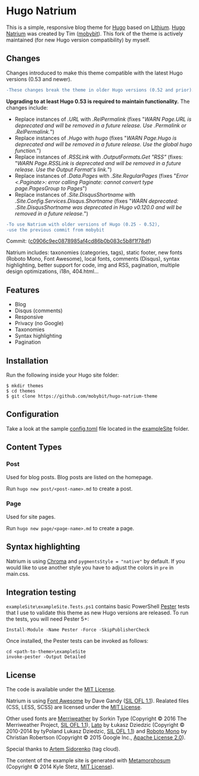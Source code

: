 # Hugo Natrium
This is a simple, responsive blog theme for [Hugo](https://gohugo.io/) based on [Lithium](https://github.com/jrutheiser/hugo-lithium-theme.git). [Hugo Natrium](https://github.com/mobybit/hugo-natrium-theme) was created by Tim ([mobybit](https://github.com/mobybit)). This fork of the theme is actively maintained (for new Hugo version compatibility) by myself.

## Changes
Changes introduced to make this theme compatible with the latest Hugo versions (0.53 and newer).

```diff
-These changes break the theme in older Hugo versions (0.52 and prior).
```
**Upgrading to at least Hugo 0.53 is required to maintain functionality.** The changes include:

* Replace instances of *.URL* with *.RelPermalink* (fixes "*WARN Page.URL is deprecated and will be removed in a future release. Use .Permalink or .RelPermalink.*")
* Replace instances of *.Hugo* with *hugo* (fixes "*WARN Page.Hugo is deprecated and will be removed in a future release. Use the global hugo function.*")
* Replace instances of *.RSSLink* with *.OutputFormats.Get "RSS"* (fixes: "*WARN Page.RSSLink is deprecated and will be removed in a future release. Use the Output Format's link.*")
* Replace instances of *.Data.Pages* with *.Site.RegularPages* (fixes "*Error <.Paginate>: error calling Paginate: cannot convert type page.PagesGroup to Pages*")
* Replace instances of *.Site.DisqusShortname* with *.Site.Config.Services.Disqus.Shortname* (fixes "*WARN deprecated: .Site.DisqusShortname was deprecated in Hugo v0.120.0 and will be removed in a future release.*")

```diff
-To use Natrium with older versions of Hugo (0.25 - 0.52),
-use the previous commit from mobybit
```
Commit: ([c0906c9ec0878985af4cd86b0b083c5b8f1f78df](https://github.com/mobybit/hugo-natrium-theme/tree/c0906c9ec0878985af4cd86b0b083c5b8f1f78df))

Natrium includes: taxonomies (categories, tags), static footer, new fonts (Roboto Mono, Font Awesome), local fonts, comments (Disqus), syntax highlighting, better support for code, img and RSS, pagination, multiple design optimizations, i18n, 404.html...


## Features
- Blog
- Disqus (comments)
- Responsive
- Privacy (no Google)
- Taxonomies
- Syntax highlighting
- Pagination


## Installation
Run the following inside your Hugo site folder:

```
$ mkdir themes
$ cd themes
$ git clone https://github.com/mobybit/hugo-natrium-theme
```


## Configuration
Take a look at the sample [config.toml](https://github.com/neil-sabol/hugo-natrium-theme/blob/master/exampleSite/config.toml)
file located in the [exampleSite](https://github.com/neil-sabol/hugo-natrium-theme/blob/master/exampleSite) folder.


## Content Types

### Post
Used for blog posts. Blog posts are listed on the homepage.

Run `hugo new post/<post-name>.md` to create a post.

### Page
Used for site pages.

Run `hugo new page/<page-name>.md` to create a page.


## Syntax highlighting
Natrium is using [Chroma](https://gohugo.io/content-management/syntax-highlighting/) and `pygmentsStyle = "native"` by default. If you would like to use another style you have to adjust the colors in `pre` in main.css.


## Integration testing
`exampleSite\exampleSite.Tests.ps1` contains basic PowerShell [Pester](https://github.com/pester/Pester) tests that I use to validate this theme as new Hugo versions are released. To run the tests, you will need Pester 5+:

```
Install-Module -Name Pester -Force -SkipPublisherCheck
```

Once installed, the Pester tests can be invoked as follows:

```
cd <path-to-theme>\exampleSite
invoke-pester -Output Detailed
```


## License
The code is available under the [MIT License](https://github.com/mobybit/hugo-natrium-theme/blob/master/LICENSE.md). 

Natrium is using [Font Awesome](http://fontawesome.io) by Dave Gandy ([SIL OFL 1.1](http://scripts.sil.org/OFL)). Realated files (CSS, LESS, SCSS) are licensed under the [MIT License](http://opensource.org/licenses/mit-license.html).

Other used fonts are [Merriweather](https://github.com/EbenSorkin/Merriweather) by Sorkin Type (Copyright © 2016 The Merriweather Project, [SIL OFL 1.1](http://scripts.sil.org/OFL)), [Lato](http://www.latofonts.com/) by Łukasz Dziedzic (Copyright © 2010-2014 by tyPoland Lukasz Dziedzic, [SIL OFL 1.1](http://scripts.sil.org/OFL)) and [Roboto Mono](https://github.com/google/roboto/) by Christian Robertson (Copyright © 2015 Google Inc., [Apache License 2.0](http://www.apache.org/licenses/LICENSE-2.0)).

Special thanks to [Artem Sidorenko](https://www.sidorenko.io/post/2017/07/nice-tagcloud-with-hugo/) (tag cloud).

The content of the example site is generated with [Metamorphosum](http://metaphorpsum.com/) (Copyright © 2014 Kyle Stetz, [MIT License](https://github.com/kylestetz/metaphorpsum/blob/master/LICENSE.md)).
